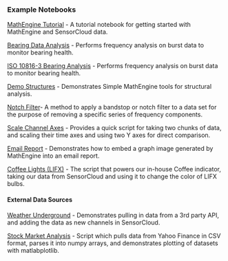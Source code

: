 ### Example Notebooks ###

[MathEngine Tutorial](https://github.com/LORD-MicroStrain/SensorCloud/blob/master/MathEngine/Example%20Notebooks/MathEngine_Tutorial.ipynb) - A tutorial notebook for getting started with MathEngine and SensorCloud data.

[Bearing Data Analysis](https://github.com/LORD-MicroStrain/SensorCloud/blob/master/MathEngine/Example%20Notebooks/Lab%20Bearing%20Analysis.ipynb) - Performs frequency analysis on burst data to monitor bearing health.

[ISO 10816-3 Bearing Analysis](https://github.com/LORD-MicroStrain/SensorCloud/blob/master/MathEngine/Example%20Notebooks/ISO%2010816-3%20Bearing%20Analysis.ipynb) - Performs frequency analysis on burst data to monitor bearing health.

[Demo Structures](https://github.com/LORD-MicroStrain/SensorCloud/blob/master/MathEngine/Example%20Notebooks/Demo%20Structures.ipynb) - Demonstrates Simple MathEngine tools for structural analysis.

[Notch Filter](https://github.com/LORD-MicroStrain/SensorCloud/blob/master/MathEngine/Example%20Notebooks/LORD%20Notch%20Filter.ipynb)- A method to apply a bandstop or notch filter to a data set for the purpose of removing a specific series of frequency components.

[Scale Channel Axes](https://github.com/LORD-MicroStrain/SensorCloud/blob/master/MathEngine/Example%20Notebooks/Scale%20Channels.ipynb) - Provides a quick script for taking two chunks of data, and scaling their time axes and using two Y axes for direct comparison.

[Email Report](https://github.com/LORD-MicroStrain/SensorCloud/blob/master/MathEngine/Example%20Notebooks/Email%20Graph%20Image.ipynb) - Demonstrates how to embed a graph image generated by MathEngine into an email report.

[Coffee Lights (LIFX)](https://github.com/LORD-MicroStrain/SensorCloud/blob/master/MathEngine/Example%20Notebooks/Coffee%20Lights.ipynb) - The script that powers our in-house Coffee indicator, taking our data from SensorCloud and using it to change the color of LIFX bulbs.

#### External Data Sources ####

[Weather Underground](https://github.com/LORD-MicroStrain/SensorCloud/blob/master/MathEngine/Example%20Notebooks/External%20Data%20Sources%20-%20Weather%20Underground.ipynb) - Demonstrates pulling in data from a 3rd party API, and adding the data as new channels in SensorCloud.

[Stock Market Analysis](https://github.com/LORD-MicroStrain/SensorCloud/blob/master/MathEngine/Example%20Notebooks/Stock_Market_Analysis.ipynb) - Script which pulls data from Yahoo Finance in CSV format, parses it into numpy arrays, and demonstrates plotting of datasets with matlabplotlib.
